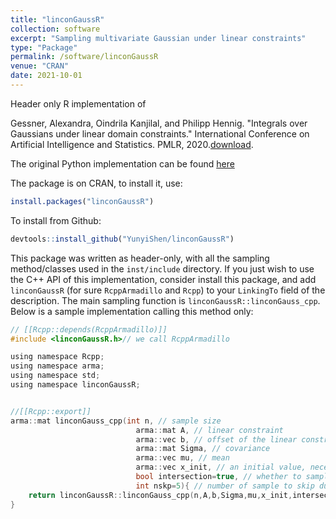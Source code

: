 ```yaml
---
title: "linconGaussR"
collection: software
excerpt: "Sampling multivariate Gaussian under linear constraints"
type: "Package"
permalink: /software/linconGaussR
venue: "CRAN"
date: 2021-10-01
---
```


Header only R implementation of 

Gessner, Alexandra, Oindrila Kanjilal, and Philipp Hennig. "Integrals over Gaussians under linear domain constraints." International Conference on Artificial Intelligence and Statistics. PMLR, 2020.[download](https://proceedings.mlr.press/v108/gessner20a.html).

The original Python implementation can be found [here](https://github.com/alpiges/LinConGauss)


The package is on CRAN, to install it, use:

```r
install.packages("linconGaussR")
```

To install from Github: 

```r
devtools::install_github("YunyiShen/linconGaussR")
```

This package was written as header-only, with all the sampling method/classes used in the `inst/include` directory. If you just wish to use the C++ API of this implementation, consider install this package, and add `linconGaussR` (for sure `RcppArmadillo` and `Rcpp`) to your `LinkingTo` field of the description. The main sampling function is `linconGaussR::linconGauss_cpp`. Below is a sample implementation calling this method only:

```c
// [[Rcpp::depends(RcppArmadillo)]]
#include <linconGaussR.h>// we call RcppArmadillo

using namespace Rcpp;
using namespace arma;
using namespace std;
using namespace linconGaussR;


//[[Rcpp::export]]
arma::mat linconGauss_cpp(int n, // sample size
                            arma::mat A, // linear constraint
                            arma::vec b, // offset of the linear constraint, so that Ax+b>0
                            arma::mat Sigma, // covariance
                            arma::vec mu, // mean
                            arma::vec x_init, // an initial value, necessary
                            bool intersection=true, // whether to sample from the intersection (otherwise from the union)
                            int nskp=5){ // number of sample to skip during iterations
    return linconGaussR::linconGauss_cpp(n,A,b,Sigma,mu,x_init,intersection,nskp);
}
